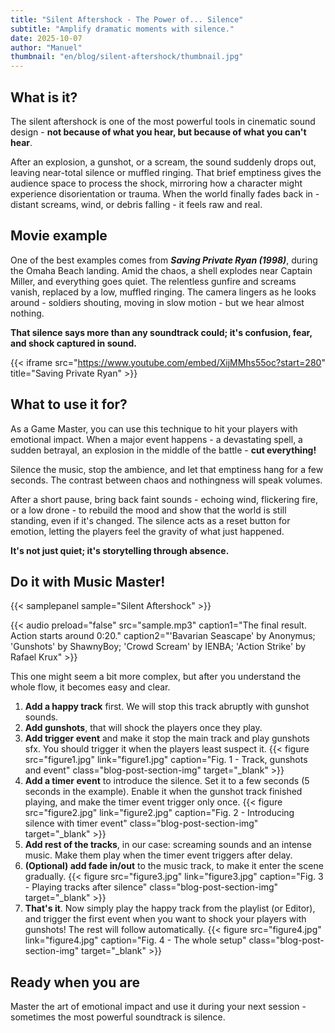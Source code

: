 ```yaml
---
title: "Silent Aftershock - The Power of... Silence"
subtitle: "Amplify dramatic moments with silence."
date: 2025-10-07
author: "Manuel"
thumbnail: "en/blog/silent-aftershock/thumbnail.jpg"
---
```


## What is it?

The silent aftershock is one of the most powerful tools in cinematic sound design - **not because of what you hear, but because of what you can't hear**. 

After an explosion, a gunshot, or a scream, the sound suddenly drops out, leaving near-total silence or muffled ringing. That brief emptiness gives the audience space to process the shock, mirroring how a character might experience disorientation or trauma. When the world finally fades back in - distant screams, wind, or debris falling - it feels raw and real.

## Movie example

One of the best examples comes from ***Saving Private Ryan (1998)***, during the Omaha Beach landing. Amid the chaos, a shell explodes near Captain Miller, and everything goes quiet. The relentless gunfire and screams vanish, replaced by a low, muffled ringing. The camera lingers as he looks around - soldiers shouting, moving in slow motion - but we hear almost nothing. 

**That silence says more than any soundtrack could; it's confusion, fear, and shock captured in sound.**

{{< iframe src="https://www.youtube.com/embed/XijMMhs55oc?start=280" title="Saving Private Ryan" >}}

## What to use it for?

As a Game Master, you can use this technique to hit your players with emotional impact. When a major event happens - a devastating spell, a sudden betrayal, an explosion in the middle of the battle - **cut everything!** 

Silence the music, stop the ambience, and let that emptiness hang for a few seconds. The contrast between chaos and nothingness will speak volumes.

After a short pause, bring back faint sounds - echoing wind, flickering fire, or a low drone - to rebuild the mood and show that the world is still standing, even if it's changed. The silence acts as a reset button for emotion, letting the players feel the gravity of what just happened.

**It's not just quiet; it's storytelling through absence.**

## Do it with Music Master!

{{< samplepanel sample="Silent Aftershock" >}}

{{< audio preload="false" src="sample.mp3" caption1="The final result. Action starts around 0:20." caption2="'Bavarian Seascape' by Anonymus; 'Gunshots' by ShawnyBoy; 'Crowd Scream' by IENBA; 'Action Strike' by Rafael Krux" >}}

This one might seem a bit more complex, but after you understand the whole flow, it becomes easy and clear.

1. **Add a happy track** first. We will stop this track abruptly with gunshot sounds.
1. **Add gunshots**, that will shock the players once they play.
1. **Add trigger event** and make it stop the main track and play gunshots sfx. You should trigger it when the players least suspect it. {{< figure src="figure1.jpg" link="figure1.jpg" caption="Fig. 1 - Track, gunshots and event" class="blog-post-section-img" target="_blank" >}}
1. **Add a timer event** to introduce the silence. Set it to a few seconds (5 seconds in the example). Enable it when the gunshot track finished playing, and make the timer event trigger only once. {{< figure src="figure2.jpg" link="figure2.jpg" caption="Fig. 2 - Introducing silence with timer event" class="blog-post-section-img" target="_blank" >}}
1. **Add rest of the tracks**, in our case: screaming sounds and an intense music. Make them play when the timer event triggers after delay.
1. **(Optional) add fade in/out** to the music track, to make it enter the scene gradually. {{< figure src="figure3.jpg" link="figure3.jpg" caption="Fig. 3 - Playing tracks after silence" class="blog-post-section-img" target="_blank" >}}
1. **That's it**. Now simply play the happy track from the playlist (or Editor), and trigger the first event when you want to shock your players with gunshots! The rest will follow automatically. {{< figure src="figure4.jpg" link="figure4.jpg" caption="Fig. 4 - The whole setup" class="blog-post-section-img" target="_blank" >}}

## Ready when you are

Master the art of emotional impact and use it during your next session - sometimes the most powerful soundtrack is silence.